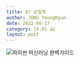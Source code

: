 ```yaml
---
title: 07 군집회
author: JUNG YoungKyun
date: 2022-06-17
category: 15.01 ai
layout: post
---
```


![파이썬 머신러닝 완벽가이드](https://img.shields.io/badge/파이썬_머신러닝_완벽가이드-blue.svg)
